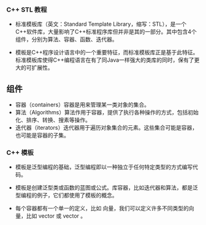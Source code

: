 ### C++ STL 教程
- 标准模板库（英文：Standard Template Library，缩写：STL），是一个C++软件库，大量影响了C++标准程序库但并非是其的一部分。其中包含4个组件，分别为算法、容器、函数、迭代器。
 
- 模板是C++程序设计语言中的一个重要特征，而标准模板库正是基于此特征。标准模板库使得C++编程语言在有了同Java一样强大的类库的同时，保有了更大的可扩展性。

## 组件
- 容器（containers）容器是用来管理某一类对象的集合。
- 算法（Algorithms）算法作用于容器，提供了执行各种操作的方式，包括初始化、排序、转换、搜素等操作。
- 迭代器（iterators）迭代器用于遍历对象集合的元素。这些集合可能是容器，也可能是容器的子集。


### C++ 模板
- 模板是泛型编程的基础，泛型编程即以一种独立于任何特定类型的方式编写代码。

- 模板是创建泛型类或函数的蓝图或公式。库容器，比如迭代器和算法，都是泛型编程的例子，它们都使用了模板的概念。

- 每个容器都有一个单一的定义，比如 向量，我们可以定义许多不同类型的向量，比如 vector <int> 或 vector <string>。

